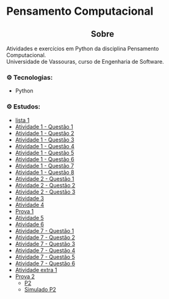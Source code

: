 # Pensamento Computacional

<div align="center">
    <h2>Sobre</h2>
</div>

Atividades e exercícios em Python da disciplina Pensamento Computacional.<br>
Universidade de Vassouras, curso de Engenharia de Software.<br>

### ⚙️ Tecnologias:
* Python

### ⚙️ Estudos:
* [lista 1](https://github.com/Bruno5477/listas_pensamento_computacional/blob/main/lista1.py)
* [Atividade 1 - Questão 1](https://github.com/Bruno5477/listas_pensamento_computacional/blob/main/atividade1-questao1.py)
* [Atividade 1 - Questão 2](https://github.com/Bruno5477/listas_pensamento_computacional/blob/main/atividade1-questao2.py)
* [Atividade 1 - Questão 3](https://github.com/Bruno5477/listas_pensamento_computacional/blob/main/atividade1-questao3.py)
* [Atividade 1 - Questão 4](https://github.com/Bruno5477/listas_pensamento_computacional/blob/main/atividade1-questao4.py)
* [Atividade 1 - Questão 5](https://github.com/Bruno5477/listas_pensamento_computacional/blob/main/atividade1-questao5.py)
* [Atividade 1 - Questão 6](https://github.com/Bruno5477/listas_pensamento_computacional/blob/main/atividade1-questao6.py)
* [Atividade 1 - Questão 7](https://github.com/Bruno5477/listas_pensamento_computacional/blob/main/atividade1-questao7.py)
* [Atividade 1 - Questão 8](https://github.com/Bruno5477/listas_pensamento_computacional/blob/main/atividade1-questao8.py)
* [Atividade 2 - Questão 1](https://github.com/Bruno5477/listas_pensamento_computacional/blob/main/atividade2-questao1.py)
* [Atividade 2 - Questão 2](https://github.com/Bruno5477/listas_pensamento_computacional/blob/main/atividade2-questao2.py)
* [Atividade 2 - Questão 3](https://github.com/Bruno5477/listas_pensamento_computacional/blob/main/atividade2-questao3.py)
* [Atividade 3](https://github.com/Bruno5477/listas_pensamento_computacional/blob/main/atividade-08-04.py)
* [Atividade 4](https://github.com/Bruno5477/listas_pensamento_computacional/blob/main/atividade4-hamburguer.py)
* [Prova 1](https://github.com/Bruno5477/listas_pensamento_computacional/tree/main/P1)
* [Atividade 5](https://github.com/Bruno5477/listas_pensamento_computacional/blob/main/atividade_13-05.ipynb)
* [Atividade 6](https://github.com/Bruno5477/listas_pensamento_computacional/blob/main/atividade_20-05.ipynb)
* [Atividade 7 - Questão 1](https://github.com/Bruno5477/listas_pensamento_computacional/blob/main/Atividade0306-atividade1.py)
* [Atividade 7 - Questão 2](https://github.com/Bruno5477/listas_pensamento_computacional/blob/main/Atividade0306-atividade2.py)
* [Atividade 7 - Questão 3](https://github.com/Bruno5477/listas_pensamento_computacional/blob/main/Atividade0306-atividade3.py)
* [Atividade 7 - Questão 4](https://github.com/Bruno5477/listas_pensamento_computacional/blob/main/Atividade0306-atividade4.py)
* [Atividade 7 - Questão 5](https://github.com/Bruno5477/listas_pensamento_computacional/blob/main/Atividade0306-atividade5.py)
* [Atividade 7 - Questão 6](https://github.com/Bruno5477/listas_pensamento_computacional/blob/main/Atividade0306-atividade6.py)
* [Atividade extra 1](https://github.com/Bruno5477/listas_pensamento_computacional/blob/main/atividade_extra1.py)
* [Prova 2](https://github.com/Bruno5477/listas_pensamento_computacional/tree/main/P2)
    * [P2](https://github.com/Bruno5477/listas_pensamento_computacional/blob/main/P2/bruno_p2.ipynb)
    * [Simulado P2](https://github.com/Bruno5477/listas_pensamento_computacional/blob/main/P2/simulado_p2.ipynb)
  




